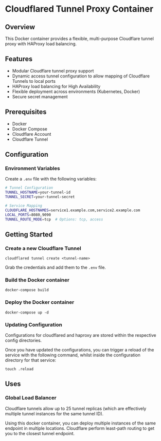 # Cloudflared Tunnel Proxy Container

## Overview
This Docker container provides a flexible, multi-purpose Cloudflare tunnel proxy with HAProxy load balancing.

## Features
- Modular Cloudflare tunnel proxy support
- Dynamic access tunnel configuration to allow mapping of Cloudflare Tunnels to local ports
- HAProxy load balancing for High Availability
- Flexible deployment across environments (Kubernetes, Docker)
- Secure secret management

## Prerequisites
- Docker
- Docker Compose
- Cloudflare Account
- Cloudflare Tunnel

## Configuration

### Environment Variables
Create a `.env` file with the following variables:

```bash
# Tunnel Configuration
TUNNEL_HOSTNAME=your-tunnel-id
TUNNEL_SECRET=your-tunnel-secret

# Service Mapping
CLOUDFLARE_HOSTNAMES=service1.example.com,service2.example.com
LOCAL_PORTS=8080,9090
TUNNEL_ROUTE_MODE=tcp  # Options: tcp, access
```

## Getting Started

### Create a new Cloudflare Tunnel
```cloudflared tunnel create <tunnel-name>```

Grab the credentials and add them to the ```.env``` file.

### Build the Docker container
```docker-compose build```

### Deploy the Docker container
```docker-compose up -d```

### Updating Configuration

Configurations for cloudflared and haproxy are stored within the respective config directories.

Once you have updated the configurations, you can trigger a reload of the service with the following command, whilst inside the configuration directory for that service:

```touch .reload```

## Uses

### Global Load Balancer

Cloudflare tunnels allow up to 25 tunnel replicas (which are effectively multiple tunnel instances for the same tunnel ID). 

Using this docker container, you can deploy multiple instances of the same endpoint in multiple locations. Cloudflare perform least-path routing to get you to the closest tunnel endpoint.
